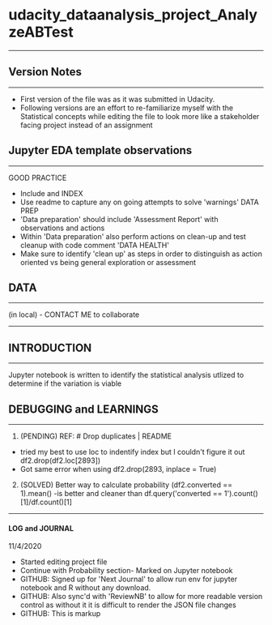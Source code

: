 # udacity_dataanalysis_project_AnalyzeABTest

**************************************************************************************************************************************

## Version Notes
---------------
* First version of the file was as it was submitted in Udacity.
* Following versions are an effort to re-familiarize myself with the Statistical 
  concepts while editing the file to look more like a stakeholder facing project instead of an assignment

## Jupyter EDA template observations
-----------------------------------
GOOD PRACTICE
* Include and INDEX
* Use readme to capture any on going attempts to solve 'warnings'
DATA PREP
* 'Data preparation' should include 'Assessment Report' with observations and actions
* Within 'Data preparation' also perform actions on clean-up and test cleanup with code comment 'DATA HEALTH'
* Make sure to identify 'clean up' as steps in order to distinguish as action oriented vs being general exploration or assessment


## DATA 
-------
(in local) - CONTACT ME to collaborate


**************************************************************************************************************************************


## INTRODUCTION
--------------
Jupyter notebook is written to identify the statistical analysis utlized to determine if the variation is viable


## DEBUGGING and LEARNINGS
--------------------------

1. (PENDING) REF: # Drop duplicates | README
- tried my best to use loc to indentify index but I couldn't figure it out
df2.drop(df2.loc[2893])
- Got same error when using
df2.drop(2893, inplace = True)

2. (SOLVED) Better way to calculate probability
(df2.converted == 1).mean()
-is better and cleaner than
df.query('converted == 1').count()[1]/df.count()[1]

----------------------------------------------------------------------------------------------------------------------------------------------------
#### LOG and JOURNAL
11/4/2020
- Started editing project file
- Continue with Probability section- Marked on Jupyter notebook
- GITHUB: Signed up for 'Next Journal' to allow run env for jupyter notebook and R without any download. 
- GITHUB: Also sync'd with 'ReviewNB' to allow for more readable version control as without it it is difficult to render the JSON file changes
- GITHUB: This is markup
